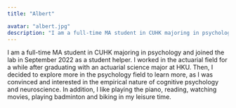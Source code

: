 ```yaml
---
title: "Albert"

avatar: "albert.jpg"
description: "I am a full-time MA student in CUHK majoring in psychology and joined the lab ..."
---
```


I am a full-time MA student in CUHK majoring in psychology and joined the lab in September 2022 as a student helper. I worked in the actuarial field for a while after graduating with an actuarial science major at HKU. Then, I decided to explore more in the psychology field to learn more, as I was convinced and interested in the empirical nature of cognitive psychology and neuroscience. In addition, I like playing the piano, reading, watching movies, playing badminton and biking in my leisure time. 

